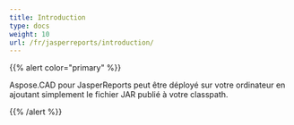 ```yaml
---
title: Introduction
type: docs
weight: 10
url: /fr/jasperreports/introduction/
---
```


{{% alert color="primary" %}}

Aspose.CAD pour JasperReports peut être déployé sur votre ordinateur en ajoutant simplement le fichier JAR publié à votre classpath.

{{% /alert %}}

